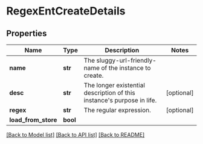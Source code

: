 # RegexEntCreateDetails

## Properties
Name | Type | Description | Notes
------------ | ------------- | ------------- | -------------
**name** | **str** | The sluggy-url-friendly-name of the instance to create. | 
**desc** | **str** | The longer existential description of this instance&#39;s purpose in life. | [optional] 
**regex** | **str** | The regular expression. | [optional] 
**load_from_store** | **bool** |  | 

[[Back to Model list]](../README.md#documentation-for-models) [[Back to API list]](../README.md#documentation-for-api-endpoints) [[Back to README]](../README.md)


